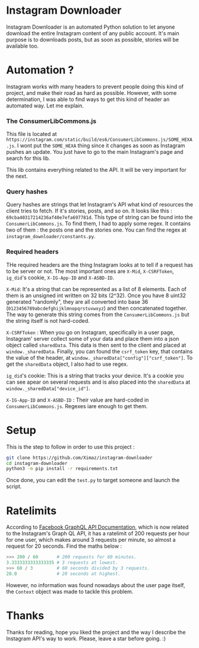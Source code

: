 # Instagram Downloader
Instagram Downloader is an automated Python solution to let anyone download the entire Instagram content of any public account. It's main purpose is to downloads posts, but as soon as possible, stories will be available too.

# Automation ?
Instagram works with many headers to prevent people doing this kind of project, and make their road as hard as possible. However, with some determination, I was able to find ways to get this kind of header an automated way. Let me explain.

### The ConsumerLibCommons.js
This file is located at ``https://instagram.com/static/build/es6/ConsumerLibCommons.js/SOME_HEXA.js``. I wont put the ``SOME_HEXA`` thing since it changes as soon as Instagram pushes an update. You just have to go to the main Instagram's page and search for this lib.

This lib contains everything related to the API. It will be very important for the next.

### Query hashes
Query hashes are strings that let Instagram's API what kind of resources the client tries to fetch. If it's stories, posts, and so on. It looks like this : ``69cba40317214236af40e7efa697781d``. This type of string can be found into the ``ConsumerLibCommons.js``. To find them, I had to apply some regex. It contains two of them : the posts one and the stories one. You can find the regex at ``instagram_downloader/constants.py``.

### Required headers
THe required headers are the thing Instagram looks at to tell if a request has to be server or not. The most important ones are ``X-Mid``, ``X-CSRFToken``, ``ig_did``'s cookie, ``X-IG-App-ID`` and ``X-ASBD-ID``.

``X-Mid``: It's a string that can be represented as a list of 8 elements. Each of them is an unsigned int written on 32 bits (2^32). Once you have 8 uint32 generated "randomly", they are all converted into base 36 (``0123456789abcdefghijklmnopqrstuvwxyz``) and then concatenated together. The way to generate this string comes from the ``ConsumerLibCommons.js`` but the string itself is not hard-coded.

``X-CSRFToken`` : When you go on Instagram, specifically in a user page, Instagram' server collect some of your data and place them into a json object called ``sharedData``. This data is then sent to the client and placed at ``window._sharedData``. Finally, you can found the ``csrf_token`` key, that contains the value of the header, at ``window._sharedData["config"]["csrf_token"]``. To get the ``sharedData`` object, I also had to use regex.

``ig_did``'s cookie: This is a string that tracks your device. It's a cookie you can see apear on several requests and is also placed into the ``sharedData`` at ``window._sharedData["device_id"]``.

``X-IG-App-ID`` and ``X-ASBD-ID`` : Their value are hard-coded in ``ConsumerLibCommons.js``. Regexes iare enough to get them.

# Setup
This is the step to follow in order to use this project :
```bash
git clone https://github.com/Ximaz/instagram-downloader
cd instagram-downloader
python3 -m pip install -r requirements.txt
```
Once done, you can edit the ``test.py`` to target someone and launch the script.

# Ratelimits
According to [Facebook GraphQL API Documentation](https://developers.facebook.com/docs/graph-api/overview/rate-limiting#applications), which is now related to the Instagram's Graph QL API, it has a ratelimit of 200 requests per hour for one user, which makes around 3 requests per minute, so almost a request for 20 seconds. Find the maths below :

```python
>>> 200 / 60       # 200 requests for 60 minutes.
3.3333333333333335 # 3 requests at lowest.
>>> 60 / 3         # 60 seconds divided by 3 requests.
20.0               # 20 seconds at highest.
```

However, no information was found nowadays about the user page itself, the ``Context`` object was made to tackle this problem.

# Thanks
Thanks for reading, hope you liked the project and the way I describe the Instagram API's way to work. Please, leave a star before going. :)
